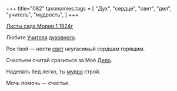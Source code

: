 +++
title="082"
taxonomies.tags = [
 "Дух",
 "сердце",
 "свет",
 "дел",
 "учитель",
 "мудрость",
]
+++

[Листы сада Мории 1 1924г](/agni/1924)

Любите [Учителя](/tags/учитель) [духовного](/tags/Дух).   

Рок твой — нести [свет](/tags/свет) неугасимый сердцам горящим.   

Счастьем считай сразиться за Моё [Дело](/tags/дел).   

Наделать бед легко, ты [мудро](/tags/мудрость) строй.   

Мочь помочь — счастье.   

